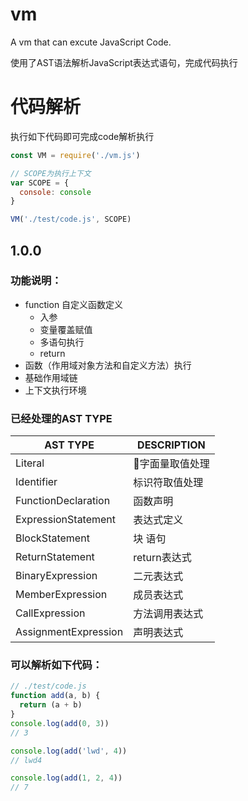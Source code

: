 # vm
A vm that can excute JavaScript Code.

使用了AST语法解析JavaScript表达式语句，完成代码执行

# 代码解析

执行如下代码即可完成code解析执行
```javascript
const VM = require('./vm.js')

// SCOPE为执行上下文
var SCOPE = {
  console: console
}

VM('./test/code.js', SCOPE)
```

## 1.0.0

### 功能说明：
+ function 自定义函数定义
  + 入参
  + 变量覆盖赋值
  + 多语句执行
  + return
+ 函数（作用域对象方法和自定义方法）执行
+ 基础作用域链
+ 上下文执行环境

### 已经处理的AST TYPE

| AST TYPE  | DESCRIPTION |
| ------------- | ------------- |
| Literal  | 字面量取值处理  |
| Identifier | 标识符取值处理  |
| FunctionDeclaration | 函数声明  |
| ExpressionStatement | 表达式定义  |
| BlockStatement | 块 语句  |
| ReturnStatement | return表达式  |
| BinaryExpression | 二元表达式  |
| MemberExpression | 成员表达式  |
| CallExpression | 方法调用表达式  |
| AssignmentExpression | 声明表达式  |


### 可以解析如下代码：
```javascript
// ./test/code.js
function add(a, b) {
  return (a + b)
}
console.log(add(0, 3))
// 3

console.log(add('lwd', 4))
// lwd4

console.log(add(1, 2, 4))
// 7


```
